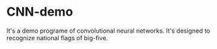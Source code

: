 # CNN-demo
It's a demo programe of convolutional neural networks. It's designed to recognize national flags of big-five.
